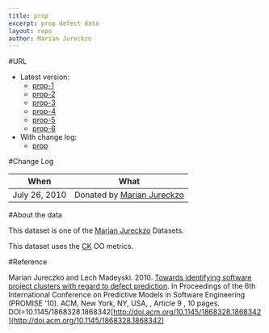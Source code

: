 ```yaml
---
title: prop
excerpt: prop defect data
layout: repo
author: Marian Jureckzo
---
```



#URL

  * Latest version: 
    * [prop-1](https://terapromise.csc.ncsu.edu:8443/svn/repo/defect/ck/prop/prop-1/prop-1.csv) 
    * [prop-2](https://terapromise.csc.ncsu.edu:8443/svn/repo/defect/ck/prop/prop-2/prop-2.csv)
    * [prop-3](https://terapromise.csc.ncsu.edu:8443/svn/repo/defect/ck/prop/prop-3/prop-3.csv)
    * [prop-4](https://terapromise.csc.ncsu.edu:8443/svn/repo/defect/ck/prop/prop-4/prop-4.csv)
    * [prop-5](https://terapromise.csc.ncsu.edu:8443/svn/repo/defect/ck/prop/prop-5/prop-5.csv)
    * [prop-6](https://terapromise.csc.ncsu.edu:8443/svn/repo/defect/ck/prop/prop-6/prop-6.csv)
  * With change log:
     * [prop](https://terapromise.csc.ncsu.edu:8443/svn/repo/defect/ck/prop/)

#Change Log

When | What
---- | ----
July 26, 2010 | Donated by [Marian Jureckzo](MarianJureczko)

#About the data

This dataset is one of the [Marian Jureckzo](MarianJureczko) Datasets.

This dataset uses the [CK](/repo/defect/ck) OO metrics.

#Reference

Marian Jureczko and Lech Madeyski. 2010. [Towards identifying software project clusters with regard to defect prediction](http://dl.acm.org/citation.cfm?id=1868328.1868342&coll=DL&dl=GUIDE&CFID=96280125&CFTOKEN=47274353). In
Proceedings of the 6th International Conference on Predictive
Models in Software Engineering (PROMISE '10). ACM, New York,
NY, USA, , Article 9 , 10 pages. DOI=10.1145/1868328.1868342[http://doi.acm.org/10.1145/1868328.1868342](http://doi.acm.org/10.1145/1868328.1868342)